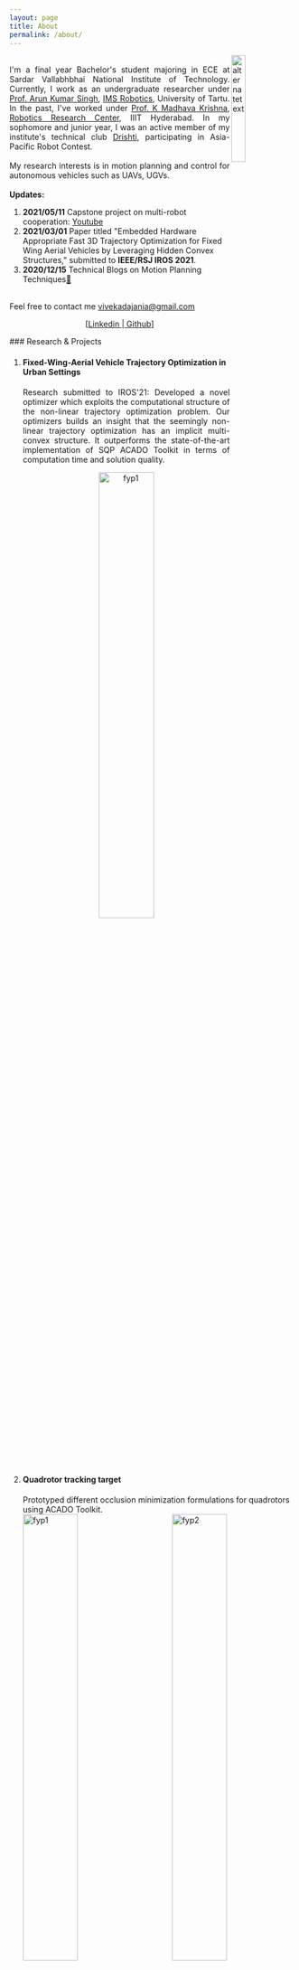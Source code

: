 ```yaml
---
layout: page
title: About
permalink: /about/
---
```

<img src="{{ site.url }}/assets/images/me.png" alt="alternatetext"  align="right" style="width:22%;height:22%;">     
<p align="justify">
  <br>
I'm a final year Bachelor's student majoring in ECE at Sardar Vallabhbhai National Institute of Technology. Currently, I work as an undergraduate researcher under <a href="https://scholar.google.co.in/citations?user=0zgDoIEAAAAJ&hl=en">Prof. Arun Kumar Singh</a>, <a href="https://sisu.ut.ee/collabrobotics/home-0">IMS Robotics</a>, University of Tartu. In the past, I've worked under <a href="https://faculty.iiit.ac.in/~mkrishna/">Prof. K Madhava Krishna</a>, <a href="https://robotics.iiit.ac.in/">Robotics Research Center</a>, IIIT Hyderabad. In my sophomore and junior year, I was an active member of my institute's technical club <a href="https://drishti-svnit.github.io/drishti/">Drishti</a>, participating in Asia-Pacific Robot Contest. <br>  
<br>  
My research interests is in motion planning and control for autonomous vehicles such as UAVs, UGVs.<br>
<br>
  <strong>Updates:</strong><br>  
<ol>
  <li><strong>2021/05/11</strong> Capstone project on multi-robot cooperation: <a href="https://bit.ly/3eTurpt">Youtube </a></li>
  <li><strong>2021/03/01</strong> Paper titled "Embedded Hardware Appropriate Fast 3D Trajectory Optimization for Fixed Wing Aerial Vehicles by Leveraging Hidden Convex Structures," submitted to <strong>IEEE/RSJ IROS 2021</strong>.</li>
  <li><strong>2020/12/15</strong> Technical Blogs on Motion Planning Techniques<a href="https://dv367.github.io">&#128279;</a></li>
</ol>
<br>
Feel free to contact me <a href="mailto:vivekadajania@gmail.com">vivekadajania@gmail.com</a>
</p>	
<p align="center">
  [<a href="https://www.linkedin.com/in/vivekadajania/">Linkedin </a>|<a href="https://github.com/dv367"> Github</a>]
</p>
### Research & Projects
<ol>
<li><h4>Fixed-Wing-Aerial Vehicle Trajectory Optimization in Urban Settings</h4></li>
  <p align="justify">
Research submitted to IROS'21: Developed a novel optimizer which exploits the computational structure of the non-linear trajectory optimization problem. Our optimizers builds an insight that the seemingly non-linear trajectory optimization has an implicit multi-convex structure. It outperforms the state-of-the-art implementation of SQP ACADO Toolkit in terms of computation time and solution quality.</p>
  <p align="center">
    <img src="{{ site.url }}/assets/gifs/iros.gif" alt="fyp1" style="width:45%;height:45%;"> </p>
<li><h4>Quadrotor tracking target</h4></li> 
  Prototyped different occlusion minimization formulations for quadrotors using ACADO Toolkit.<br> 
  <img src="{{ site.url }}/assets/gifs/fov_1.gif" alt="fyp1" style="width:45%;height:45%;"> <img src="{{ site.url }}/assets/gifs/fov_2.gif" alt="fyp2" align="right" style="width:45%;height:45%;">
  <li><h4>Multi-Robot Cooperation in Warehouse</h4></li>
  <p align="justify">
  Final Year Project: Developed a multi-robot navigation system by incorporating diverse concepts and algorithms such as distributed model predictive control, A* search algorithm, On-demand Collision Avoidane, and Leader-Follower formation scheme. The problem statement was divided into three parts: single-robot navigation, multi-robot navigation, multi-robot cooperation to transport a deformable object. We validated and tested algorithms in Gazebo environment.</p><br>
 <img src="{{ site.url }}/assets/gifs/fyp_1.gif" alt="fyp1" style="width:45%;height:45%;"> <img src="{{ site.url }}/assets/gifs/fyp_2.gif" alt="fyp2" align="right" style="width:45%;height:45%;">
    <li><h4>Non-Linear Model Predictive Control with Gradient Descent Variant</h4></li>
  <p align="justify">Developed deep learning inspired gradient descent variant RMSPprop using Autograd and incorporated it in a NMPC setup for non-holonomic robots.</p><br>
  <p align="center"><img src="{{ site.url }}/assets/gifs/rmsprop.gif" alt="rmsprop" align="center" style="width:75%;height:75%;"></p>
  <li><h4>Asia-Pacific Robot Contest</h4></li>  
  <p align="justify">Developed an autonomous navigation system for Omni-directional robots from its embedded system to motion planning and control.</p>
  <p align="center"><img src="{{ site.url }}/assets/gifs/robocon.gif" alt="robocon" align="center" style="width:75%;height:75%;"> 
  <br> 
  Planner: Visibility graphs
  </p>
</ol>

